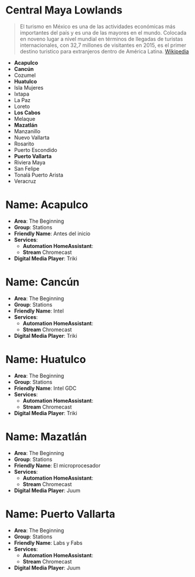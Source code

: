 # Central Maya Lowlands

> El turismo en México es una de las actividades económicas más importantes del país y es una de las mayores en el mundo. Colocada en noveno lugar a nivel mundial en términos de llegadas de turistas internacionales, con 32,7 millones de visitantes en 2015, es el primer destino turistico para extranjeros dentro de América Latina. [Wikipedia](https://es.wikipedia.org/wiki/Turismo_en_M%C3%A9xico)

- __Acapulco__
- __Cancún__
- Cozumel
- __Huatulco__
- Isla Mujeres
- Ixtapa
- La Paz
- Loreto
- __Los Cabos__
- Melaque
- __Mazatlán__
- Manzanillo
- Nuevo Vallarta
- Rosarito
- Puerto Escondido
- __Puerto Vallarta__
- Riviera Maya
- San Felipe
- Tonalá Puerto Arista
- Veracruz

# Name: Acapulco

- __Area__: The Beginning
- __Group__: Stations
- __Friendly Name__: Antes del inicio
- __Services__:
  - __Automation HomeAssistant__:
  - __Stream__ Chromecast
- __Digital Media Player__: Triki

# Name: Cancún

- __Area__: The Beginning
- __Group__: Stations
- __Friendly Name__: Intel
- __Services__:
  - __Automation HomeAssistant__:
  - __Stream__ Chromecast
- __Digital Media Player__: Triki

# Name: Huatulco

- __Area__: The Beginning
- __Group__: Stations
- __Friendly Name__: Intel GDC
- __Services__:
  - __Automation HomeAssistant__:
  - __Stream__ Chromecast
- __Digital Media Player__: Triki


# Name: Mazatlán

- __Area__: The Beginning
- __Group__: Stations
- __Friendly Name__: El microprocesador
- __Services__:
  - __Automation HomeAssistant__:
  - __Stream__ Chromecast
- __Digital Media Player__: Juum


# Name: Puerto Vallarta

- __Area__: The Beginning
- __Group__: Stations
- __Friendly Name__: Labs y Fabs
- __Services__:
  - __Automation HomeAssistant__:
  - __Stream__ Chromecast
- __Digital Media Player__: Juum
